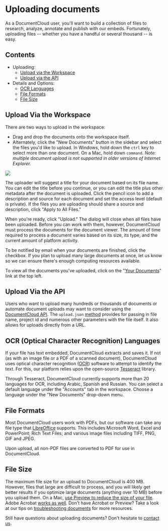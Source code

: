 # Uploading documents

As a DocumentCloud user, you'll want to build a collection of files to research, analyze, annotate and publish with our embeds. Fortunately, uploading files -- whether you have a handful or several thousand -- is easy.

## Contents

* Uploading:
  * [Upload via the Workspace](#upload-workspace)
  * [Upload via the API](#upload-api)
* Details and Options:
  * [OCR Languages](#ocr-languages)
  * [File Formats](#file-formats)
  * [File Size](#file-size)

<a name="upload-workspace"></a>
## Upload Via the Workspace

There are two ways to upload in the workspace:

* Drag and drop the documents onto the workspace itself.
* Alternately, click the "New Documents" button in the sidebar and select the files you'd like to upload. In Windows, hold down the `ctrl` key to select more than one document. On a Mac, hold down `command`. *Note: multiple document upload is not supported in older versions of Internet Explorer.*

<img src="/images/help/upload_dialog.png" class="full_line" />

The uploader will suggest a title for your document based on its file name. You can edit the title before you continue, or you can edit the title plus other metadata after the document is uploaded. Click the pencil icon to add a description and source for each document and set the access level (default is private). If the files you are uploading should share a source and description, click "Apply to All Files."

When you're ready, click "Upload." The dialog will close when all files have been uploaded. Before you can work with them, however, DocumentCloud must process the documents for the document viewer. The amount of time required to process a document varies based on its size, its type, and the current amount of platform activity.

To be notified by email when your documents are finished, click the checkbox. If you plan to upload many large documents at once, let us know so we can ensure there's enough computing resources available.

To view all the documents you've uploaded, click on the "[Your Documents][]" link at the top left.

<a name="upload-api"></a>
## Upload Via the API

Users who want to upload many hundreds or thousands of documents or automate document uploads may want to consider using the [DocumentCloud API][]. The `upload.json` [method][] provides for passing in file name, project id and numerous other parameters with the file itself. It also allows for uploads directly from a URL.

<a name="ocr-languages"></a>
## OCR (Optical Character Recognition) Languages

If your file has text embedded, DocumentCloud extracts and saves it. If not (as with an image file or a PDF of a scanned document), DocumentCloud uses optical character recognition ([OCR][]) software to attempt to identify the text. For this, our platform relies upon the open-source [Tesseract][] library.

Through Tesseract, DocumentCloud currently supports more than 20 languages for OCR, including Arabic, Spanish and Russian. You can select a default language under the "Accounts" tab in the workspace. Choose a language under the "New Documents" drop-down menu.

<a name="file-formats"></a>
## File Formats

Most DocumentCloud users work with PDFs, but our software can take any file type that [LibreOffice][] supports. This includes Microsoft Word, Excel and PowerPoint; Rich Text Files; and various image files including TIFF, PNG, GIF and JPEG.

Upon upload, all non-PDF files are converted to PDF for use in DocumentCloud.

<a name="file-size"></a>
## File Size

The maximum file size for an upload to DocumentCloud is 400 MB. However, files that large are difficult to process, and you will likely get better results if you optimize large documents (anything over 10 MB) before you upload them. On a Mac, [use Preview to reduce the size of your file][]. Adobe Acrobat [works as well][]. Don't have Acrobat or Preview? Take a look at our tips on [troubleshooting documents][] for more resources.


Still have questions about uploading documents? Don't hesitate to [contact us][].

[LibreOffice]: http://www.libreoffice.org/
[use Preview to reduce the size of your file]: http://www.ehow.com/how_4499823_reduce-file-size-pdf-using.html
[works as well]: http://www.ehow.com/how_5874491_decrease-size-pdf.html
[OCR]: http://en.wikipedia.org/wiki/Optical_character_recognition
[Tesseract]: http://code.google.com/p/tesseract-ocr/
[contact us]: javascript:dc.ui.Dialog.contact()
[troubleshooting documents]: /help/troubleshooting
[DocumentCloud API]: /help/api
[method]: /help/api#upload-documents
[Your Documents]: javascript:Accounts.current().openDocuments()
